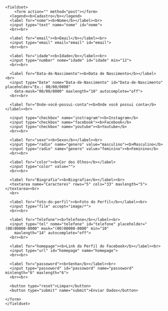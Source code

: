 <!DOCTYPE html>
<html lang="pt-br">

<head>
  <meta charset="UTF-8">
  <meta http-equiv="X-UA-Compatible" content="IE=edge">
  <meta name="viewport" content="width=device-width, initial-scale=1.0">
  <title>Ficha de Cadastro</title>
</head>

<body>
  
    <fieldset>
        <form action="" method="post"></form>
      <legend><b>Cadastro</b></legend>
      <label for="nome"><b>Nome</b></label><br>
      <input type="text" name="nome" id="nome">
      <br><br>

      <label for="email"><b>Email</b></label><br>
      <input type="email" email="email" id="email">
      <br><br>

      <label for="idade"><b>Idade</b></label><br>
      <input type="number" nome="idade" id="idade" min="12">
      <br><br>

      <label for="Data-de-Nascimento"><b>Data de Nascimento</b></label><br>
      <input type="Date" nome="Data-de-Nascimento" id="Data-de-Nascimento" placeholder="Ex.: 00/00/0000"
        data-mask="00/00/0000" maxlength="10" autocomplete="off">
      <br><br>

      <label for="Onde-você-possui-conta"><b>Onde você possui conta</b></label><br>

      <input type="checkbox" name="instragram"><b>Instagram</b>
      <input type="checkbox" name="facebook"><b>Facebook</b>
      <input type="checkbox" name="youtube"><b>Youtube</b>
      <br><br>

      <label for="sexo"><b>Sexo</b></label><br>
      <input type="radio" name="genero" value="masculino"><b>Masculino</b>
      <input type="radio" name="genero" value="feminino"><b>Feminino</b>
      <br><br>

      <label for="color"><b>Cor dos Olhos</b></label>
      <input type="color" value="">
      <br><br>

      <label for="Biografia"><b>Biografia</b></label><br>
      <textarea name="Caracteres" rows="5" cols="33" maxlength="5"></textarea><br>
      <br>

      <label for="foto-do-perfil"><b>Foto do Perfil</b></label><br>
      <input type="file" accept="image/*">
      <br><br>

      <label for="Telefone"><b>Telefone</b></label><br>
      <input type="tel" nome="telefone" id="telefone" placeholder="(00)00000-0000" mask="(00)00000-0000" min="10"
        maxlength="14" autocomplete="off">
      <br><br>

      <label for="homepage"><b>Link do Perfil do Facebook</b></label><br>
      <input type="url" id="homepage" name="homepage">
      <br><br>

      <label for="passoword"><b>Senha</b></label><br>
      <input type="passoword" id="passoword" name="passoword" minlength="6" maxlength="6">
      <br><br>

      <button type="reset">Limpar</button>
      <button type="submit" name="submit">Enviar Dados</button>

    </form>
    </fieldset>
 

</body>

</html>
